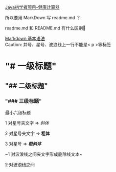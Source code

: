 [Java初学者项目-健康计算器](https://github.com/existed-name/Java-Health-Calculator.git)

所以要用 MarkDown 写 readme.md ？

readme.md 和 README.md 有什么区别🤔

[Markdown 基本语法](https://markdown.com.cn/basic-syntax)  
 Caution: 井号、星号、波浪线上一行不能是< p >等标签
  
# "# 一级标题"
## "## 二级标题"
### "### 三级标题"
最小六级标题<p>

1 对星号夹文字 => *斜体*

2 对星号夹文字 => **粗体**

3 对星号 => ***粗斜体***

~1 对波浪线之间夹文字形成删除线文本~

~~2 对波浪线之间~~

~~~3 对波浪线之间~~~
